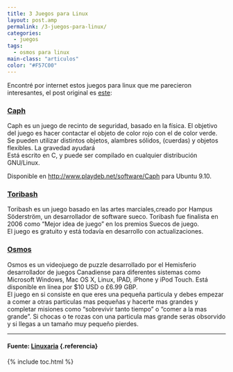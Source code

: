 ```yaml
---
title: 3 Juegos para Linux
layout: post.amp
permalink: /3-juegos-para-linux/
categories:
  - juegos
tags:
  - osmos para linux
main-class: "articulos"
color: "#F57C00"
---
```

Encontré por internet estos juegos para linux que me parecieron interesantes, el post original es <a href="http://www.linuxaria.com/recensioni/unusual-game-linux?lang=en" target="_blank">este</a>:

### <a href="http://sourceforge.net/projects/caphgame/" target="_blnak">Caph</a>

Caph es un juego de recinto de seguridad, basado en la física. El objetivo del juego es hacer contactar el objeto de color rojo con el de color verde. Se pueden utilizar distintos objetos, alambres sólidos, (cuerdas) y objetos flexibles. La gravedad ayudará  
Está escrito en C, y puede ser compilado en cualquier distribución GNU/Linux.

Disponible en http://www.playdeb.net/software/Caph para Ubuntu 9.10.

<div >
</div>
<div >
</div>



### <a href="http://www.toribash.com/" target="_blank">Toribash</a>

Toribash es un juego basado en las artes marciales,creado por Hampus Söderström, un desarrollador de software sueco. Toribash fue finalista en 2006 como &#8220;Mejor idea de juego&#8221; en los premios Suecos de juego.  
El juego es gratuito y está todavía en desarrollo con actualizaciones.

<div >
</div>



### <a href="http://www.hemispheregames.com/osmos/" target="_blank">Osmos</a>

Osmos es un videojuego de puzzle desarrollado por el Hemisferio desarrollador de juegos Canadiense para diferentes sistemas como Microsoft Windows, Mac OS X, Linux, IPAD, iPhone y iPod Touch. Está disponible en línea por $10 USD o £6.99 GBP.  
El juego en si consiste en que eres una pequeña particula y debes empezar a comer a otras particulas mas pequeñas y hacerte mas grandes y completar misiones como “sobrevivir tanto tiempo” o “comer a la mas grande”. Si chocas o te rozas con una particula mas grande seras obsorvido y si llegas a un tamaño muy pequeño pierdes.

<div >
</div>

* * *

#### Fuente: <a href="http://www.linuxaria.com/" target="_blank">Linuxaria</a> {.referencia}



{% include toc.html %}
